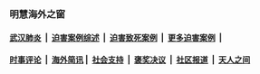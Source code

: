 
### 明慧海外之窗

####  [武汉肺炎](indexes/365.md?t=04211001) &nbsp;|&nbsp;  [迫害案例综述](indexes/328.md?t=04211001) &nbsp;|&nbsp; [迫害致死案例](indexes/277.md?t=04211001)  &nbsp;|&nbsp; [更多迫害案例](indexes/81.md?t=04211001)  &nbsp;|&nbsp; 
####  [时事评论](indexes/19.md?t=04211001) &nbsp;|&nbsp; [海外简讯](indexes/245.md?t=04211001)&nbsp;|&nbsp;  [社会支持](indexes/140.md?t=04211001) &nbsp;|&nbsp; [褒奖决议](indexes/282.md?t=04211001) &nbsp;|&nbsp; [社区报道](indexes/91.md?t=04211001)  &nbsp;|&nbsp; [天人之间](indexes/78.md?t=04211001) 

